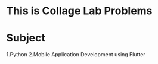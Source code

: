 # This is Collage Lab Problems

# Subject

1.Python
2.Mobile Application Development using Flutter 
